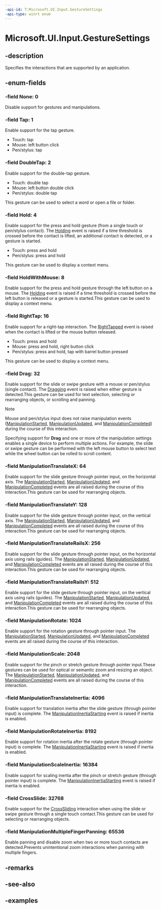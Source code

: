 ```yaml
---
-api-id: T:Microsoft.UI.Input.GestureSettings
-api-type: winrt enum
---
```


# Microsoft.UI.Input.GestureSettings

<!--
public enum GestureSettings
-->

## -description

Specifies the interactions that are supported by an application.

## -enum-fields

### -field None: 0

Disable support for gestures and manipulations.

### -field Tap: 1

Enable support for the tap gesture.

- Touch: tap
- Mouse: left button click
- Pen/stylus: tap

### -field DoubleTap: 2

Enable support for the double-tap gesture.

- Touch: double tap
- Mouse: left button double click
- Pen/stylus: double tap

This gesture can be used to select a word or open a file or folder.

### -field Hold: 4

Enable support for the press and hold gesture (from a single touch or pen/stylus contact). The [Holding](gesturerecognizer_holding.md) event is raised if a time threshold is crossed before the contact is lifted, an additional contact is detected, or a gesture is started.

- Touch: press and hold
- Pen/stylus: press and hold

This gesture can be used to display a context menu.

### -field HoldWithMouse: 8

Enable support for the press and hold gesture through the left button on a mouse. The [Holding](gesturerecognizer_holding.md) event is raised if a time threshold is crossed before the left button is released or a gesture is started.This gesture can be used to display a context menu.

### -field RightTap: 16

Enable support for a right-tap interaction. The [RightTapped](gesturerecognizer_righttapped.md) event is raised when the contact is lifted or the mouse button released.

- Touch: press and hold
- Mouse: press and hold, right button click
- Pen/stylus: press and hold, tap with barrel button pressed

This gesture can be used to display a context menu.

### -field Drag: 32

Enable support for the slide or swipe gesture with a mouse or pen/stylus (single contact). The [Dragging](gesturerecognizer_dragging.md) event is raised when either gesture is detected.This gesture can be used for text selection, selecting or rearranging objects, or scrolling and panning.

> [!NOTE]
> Mouse and pen/stylus input does not raise manipulation events ([ManipulationStarted](gesturerecognizer_manipulationstarted.md), [ManipulationUpdated](gesturerecognizer_manipulationupdated.md), and [ManipulationCompleted](gesturerecognizer_manipulationcompleted.md)) during the course of this interaction.

Specifying support for **Drag** and one or more of the manipulation settings enables a single device to perform multiple actions. For example, the slide or swipe gesture can be performed with the left mouse button to select text while the wheel button can be rolled to scroll content.

### -field ManipulationTranslateX: 64

Enable support for the slide gesture through pointer input, on the horizontal axis. The [ManipulationStarted](gesturerecognizer_manipulationstarted.md), [ManipulationUpdated](gesturerecognizer_manipulationupdated.md), and [ManipulationCompleted](gesturerecognizer_manipulationcompleted.md) events are all raised during the course of this interaction.This gesture can be used for rearranging objects.

### -field ManipulationTranslateY: 128

Enable support for the slide gesture through pointer input, on the vertical axis. The [ManipulationStarted](gesturerecognizer_manipulationstarted.md), [ManipulationUpdated](gesturerecognizer_manipulationupdated.md), and [ManipulationCompleted](gesturerecognizer_manipulationcompleted.md) events are all raised during the course of this interaction.This gesture can be used for rearranging objects.

### -field ManipulationTranslateRailsX: 256

Enable support for the slide gesture through pointer input, on the horizontal axis using rails (guides). The [ManipulationStarted](gesturerecognizer_manipulationstarted.md), [ManipulationUpdated](gesturerecognizer_manipulationupdated.md), and [ManipulationCompleted](gesturerecognizer_manipulationcompleted.md) events are all raised during the course of this interaction.This gesture can be used for rearranging objects.

### -field ManipulationTranslateRailsY: 512

Enable support for the slide gesture through pointer input, on the vertical axis using rails (guides). The [ManipulationStarted](gesturerecognizer_manipulationstarted.md), [ManipulationUpdated](gesturerecognizer_manipulationupdated.md), and [ManipulationCompleted](gesturerecognizer_manipulationcompleted.md) events are all raised during the course of this interaction.This gesture can be used for rearranging objects.

### -field ManipulationRotate: 1024

Enable support for the rotation gesture through pointer input. The [ManipulationStarted](gesturerecognizer_manipulationstarted.md), [ManipulationUpdated](gesturerecognizer_manipulationupdated.md), and [ManipulationCompleted](gesturerecognizer_manipulationcompleted.md) events are all raised during the course of this interaction.

### -field ManipulationScale: 2048

Enable support for the pinch or stretch gesture through pointer input.These gestures can be used for optical or semantic zoom and resizing an object. The [ManipulationStarted](gesturerecognizer_manipulationstarted.md), [ManipulationUpdated](gesturerecognizer_manipulationupdated.md), and [ManipulationCompleted](gesturerecognizer_manipulationcompleted.md) events are all raised during the course of this interaction.

### -field ManipulationTranslateInertia: 4096

Enable support for translation inertia after the slide gesture (through pointer input) is complete. The [ManipulationInertiaStarting](gesturerecognizer_manipulationinertiastarting.md) event is raised if inertia is enabled.

### -field ManipulationRotateInertia: 8192

Enable support for rotation inertia after the rotate gesture (through pointer input) is complete. The [ManipulationInertiaStarting](gesturerecognizer_manipulationinertiastarting.md) event is raised if inertia is enabled.

### -field ManipulationScaleInertia: 16384

Enable support for scaling inertia after the pinch or stretch gesture (through pointer input) is complete. The [ManipulationInertiaStarting](gesturerecognizer_manipulationinertiastarting.md) event is raised if inertia is enabled.

### -field CrossSlide: 32768

Enable support for the [CrossSliding](gesturerecognizer_crosssliding.md) interaction when using the slide or swipe gesture through a single touch contact.This gesture can be used for selecting or rearranging objects.

### -field ManipulationMultipleFingerPanning: 65536

Enable panning and disable zoom when two or more touch contacts are detected.Prevents unintentional zoom interactions when panning with multiple fingers.

## -remarks

## -see-also

## -examples
